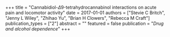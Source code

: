 +++
title = "Cannabidiol-$Δ$9-tetrahydrocannabinol interactions on acute pain and locomotor activity"
date = 2017-01-01
authors = ["Stevie C Britch", "Jenny L Wiley", "Zhihao Yu", "Brian H Clowers", "Rebecca M Craft"]
publication_types = ["2"]
abstract = ""
featured = false
publication = "*Drug and alcohol dependence*"
+++

